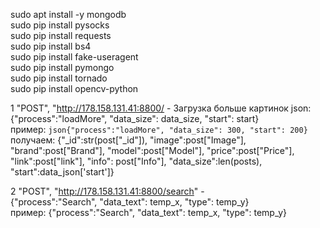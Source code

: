 sudo apt install -y mongodb <br/>
sudo pip install pysocks <br/>
sudo pip install requests <br/>
sudo pip install bs4 <br/>
sudo pip install fake-useragent <br/>
sudo pip install pymongo <br/>
sudo pip install tornado <br/>
sudo pip install opencv-python <br/>

1 "POST", "http://178.158.131.41:8800/ - Загрузка больше картинок json: <br/>
{"process":"loadMore", "data_size": data_size, "start": start} <br/>
пример: 
```json{"process":"loadMore", "data_size": 300, "start": 200}``` <br/>
получаем: {"_id":str(post["_id"]), 
          "image":post["Image"],
          "brand":post["Brand"], 
          "model":post["Model"],
          "price":post["Price"], 
          "link":post["link"],
          "info": post["Info"], 
          "data_size":len(posts),
          "start":data_json['start']}

2 "POST", "http://178.158.131.41:8800/search" - <br/>
{"process":"Search", "data_text": temp_x, "type": temp_y} <br/>
пример: {"process":"Search", "data_text": temp_x, "type": temp_y} <br/>
